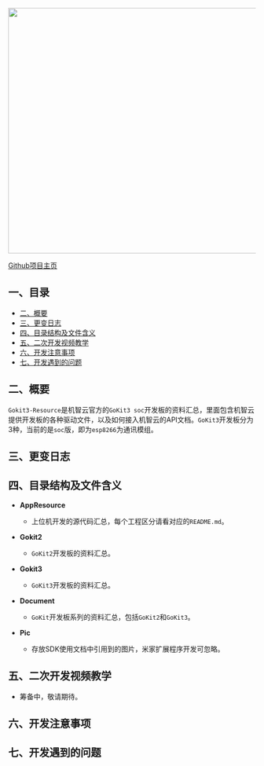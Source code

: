 <p align="center">
  <img src="https://github.com/xuhongv/Gokit3-Resource/blob/master/Pic/g3-bg.png" width="1100px" height="500px" alt="Banner" />
</p>


[Github项目主页](https://github.com/xuhongv/Gokit3-Resource)
 
 
## 一、目录

- [二、概要](#二概要)
- [三、更变日志](#三、更变日志)
- [四、目录结构及文件含义](#四目录结构及文件含义)
- [五、二次开发视频教学](#二次开发视频教学)
- [六、开发注意事项](#六开发注意事项)
- [七、开发遇到的问题](#七开发遇到的问题)

## 二、概要

   `Gokit3-Resource`是机智云官方的`GoKit3 soc`开发板的资料汇总，里面包含机智云提供开发板的各种驱动文件，以及如何接入机智云的API文档。`GoKit3`开发板分为3种，当前的是`soc`版，即为`esp8266`为通讯模组。
   
 
## 三、更变日志

    

  
## 四、目录结构及文件含义

* **AppResource**
	* 上位机开发的源代码汇总，每个工程区分请看对应的`README.md`。

* **Gokit2**
	* `GoKit2`开发板的资料汇总。

* **Gokit3**
	* `GoKit3`开发板的资料汇总。

* **Document**
	* `GoKit`开发板系列的资料汇总，包括`GoKit2`和`GoKit3`。
* **Pic**
	* 存放SDK使用文档中引用到的图片，米家扩展程序开发可忽略。

## 五、二次开发视频教学

  - 筹备中，敬请期待。

## 六、开发注意事项

## 七、开发遇到的问题
